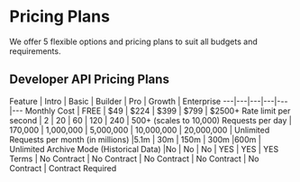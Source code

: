 # Pricing Plans

We offer 5 flexible options and pricing plans to suit all budgets and requirements.

## Developer API Pricing Plans

Feature | Intro | Basic | Builder | Pro | Growth | Enterprise
---|---|---|---|---|---
Monthly Cost | FREE | $49 | $224 | $399 | $799 | $2500+
Rate limit per second | 2 | 20 | 60 | 120 | 240 | 500+ (scales to 10,000)
Requests per day | 170,000 | 1,000,000 | 5,000,000 | 10,000,000 | 20,000,000 | Unlimited
Requests per month (in millions) |5.1m | 30m | 150m | 300m |600m | Unlimited
Archive Mode (Historical Data) |No | No | No | YES | YES | YES
Terms | No Contract | No Contract | No Contract | No Contract | No Contract | Contract Required
